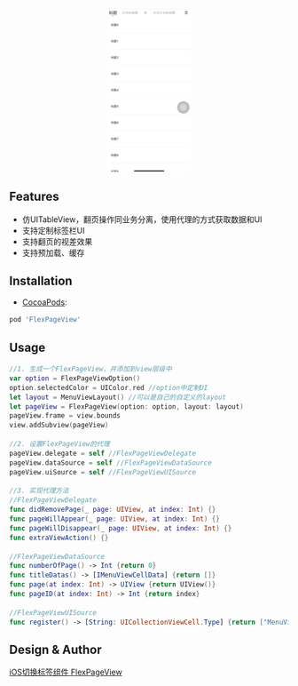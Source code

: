 <p align="center">
    <img src="https://github.com/nullLuli/FlexPageView/blob/master/1552911813695.gif" width="30%" height="30%" alt="Screenshot Preview" />
</p>


## Features

* 仿UITableView，翻页操作同业务分离，使用代理的方式获取数据和UI
* 支持定制标签栏UI
* 支持翻页的视差效果
* 支持预加载、缓存

## Installation

* <a href="https://guides.cocoapods.org/using/using-cocoapods.html" target="_blank">CocoaPods</a>:

```ruby
pod 'FlexPageView'
```
## Usage

```swift
//1. 生成一个FlexPageView，并添加到view层级中
var option = FlexPageViewOption()
option.selectedColor = UIColor.red //option中定制UI
let layout = MenuViewLayout() //可以是自己的自定义的layout
let pageView = FlexPageView(option: option, layout: layout)
pageView.frame = view.bounds
view.addSubview(pageView)

//2. 设置FlexPageView的代理
pageView.delegate = self //FlexPageViewDelegate
pageView.dataSource = self //FlexPageViewDataSource
pageView.uiSource = self //FlexPageViewUISource

//3. 实现代理方法
//FlexPageViewDelegate
func didRemovePage(_ page: UIView, at index: Int) {}
func pageWillAppear(_ page: UIView, at index: Int) {}
func pageWillDisappear(_ page: UIView, at index: Int) {}
func extraViewAction() {}

//FlexPageViewDataSource
func numberOfPage() -> Int {return 0}
func titleDatas() -> [IMenuViewCellData] {return []}
func page(at index: Int) -> UIView {return UIView()}
func pageID(at index: Int) -> Int {return index}

//FlexPageViewUISource
func register() -> [String: UICollectionViewCell.Type] {return ["MenuViewCellData": MenuViewCellData.self]}
```
## Design & Author
[iOS切换标签组件 FlexPageView](https://www.jianshu.com/p/d1044a1939d1)